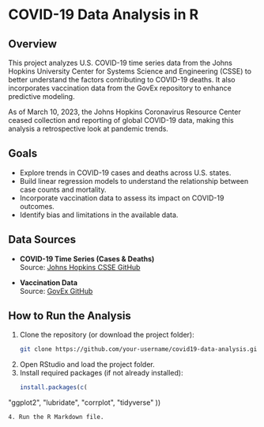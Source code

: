 # COVID-19 Data Analysis in R

## Overview

This project analyzes U.S. COVID-19 time series data from the Johns Hopkins University Center for Systems Science and Engineering (CSSE) to better understand the factors contributing to COVID-19 deaths. It also incorporates vaccination data from the GovEx repository to enhance predictive modeling.

As of March 10, 2023, the Johns Hopkins Coronavirus Resource Center ceased collection and reporting of global COVID-19 data, making this analysis a retrospective look at pandemic trends.

## Goals

- Explore trends in COVID-19 cases and deaths across U.S. states.
- Build linear regression models to understand the relationship between case counts and mortality.
- Incorporate vaccination data to assess its impact on COVID-19 outcomes.
- Identify bias and limitations in the available data.

## Data Sources

- **COVID-19 Time Series (Cases & Deaths)**  
  Source: [Johns Hopkins CSSE GitHub](https://github.com/CSSEGISandData/COVID-19)

- **Vaccination Data**  
  Source: [GovEx GitHub](https://github.com/govex/COVID-19)

## How to Run the Analysis

1. Clone the repository (or download the project folder):
   ```bash
   git clone https://github.com/your-username/covid19-data-analysis.git
   ```
2. Open RStudio and load the project folder.
3. Install required packages (if not already installed):
   ```R
   install.packages(c(
  "ggplot2",
  "lubridate",
  "corrplot",
  "tidyverse"
  ))
  ```
 4. Run the R Markdown file.